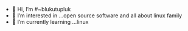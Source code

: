 - 👋 Hi, I’m #~blukutupluk
- 👀 I’m interested in ...open source software and all about linux family
- 🌱 I’m currently learning ...linux 


<!---
blukutupluk/blukutupluk is a ✨ special ✨ repository because its `README.md` (this file) appears on your GitHub profile.
You can click the Preview link to take a look at your changes.
--->
